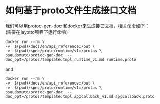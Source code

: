# 如何基于proto文件生成接口文档


我们可以用[protoc-gen-doc](https://github.com/pseudomuto/protoc-gen-doc) 和docker来生成接口文档，相关命令如下：  
(需要在layotto项目下运行命令)

```
docker run --rm \
-v  $(pwd)/docs/en/api_reference:/out \
-v  $(pwd)/spec/proto/runtime/v1:/protos \
pseudomuto/protoc-gen-doc  --doc_opt=/protos/template.tmpl,runtime_v1.md runtime.proto
```

and

```shell
docker run --rm \
-v  $(pwd)/docs/en/api_reference:/out \
-v  $(pwd)/spec/proto/runtime/v1:/protos \
pseudomuto/protoc-gen-doc  --doc_opt=/protos/template.tmpl,appcallback_v1.md appcallback.proto
```